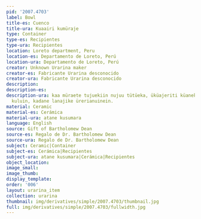 ```yaml
---
pid: '2007.4703'
label: Bowl
title-es: Cuenco
title-ura: Kuaairi kumüraje
type: Container
type-es: Recipientes
type-ura: Recipientes
location: Loreto department, Peru
location-es: Departamento de Loreto, Perú
location-ura: Departamento de Loreto, Perú
creator: Unknown Urarina maker
creator-es: Fabricante Urarina desconocido
creator-ura: Fabricante Urarina desconocido
description:
description-es:
description-ura: kaa müraete tujuekiin nujuu tütüeka, üküajeriti küanekiin, sumaeki
  kuluin, kadane lanajike ürerianuinein.
material: Ceramic
material-es: Cerámica
material-ura: atane kusumara
language: English
source: Gift of Bartholomew Dean
source-es: Regalo de Dr. Bartholomew Dean
source-ura: Regalo de Dr. Bartholomew Dean
subject: Ceramic|Container
subject-es: Cerámica|Recipientes
subject-ura: atane kusumara|Cerámica|Recipientes
object_location:
image_small:
image_thumb:
display_template:
order: '006'
layout: urarina_item
collection: urarina
thumbnail: img/derivatives/simple/2007.4703/thumbnail.jpg
full: img/derivatives/simple/2007.4703/fullwidth.jpg
---
```

